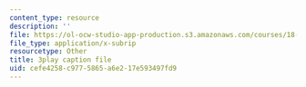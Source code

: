 ```yaml
---
content_type: resource
description: ''
file: https://ol-ocw-studio-app-production.s3.amazonaws.com/courses/18-03sc-differential-equations-fall-2011/cefe4258c9775865a6e217e593497fd9_pUFSXhoazY8.vtt
file_type: application/x-subrip
resourcetype: Other
title: 3play caption file
uid: cefe4258-c977-5865-a6e2-17e593497fd9
---
```

